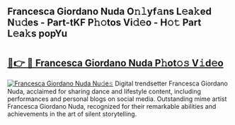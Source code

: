 ## Francesca Giordano Nuda O𝚗𝚕yf𝚊ns L𝚎a𝚔ed N𝚞𝚍es - Part-tKF P𝚑𝚘tos Vi𝚍𝚎o - H𝚘𝚝 Part L𝚎a𝚔s popYu

# <h2><a href="http://kfba3pw.oniu.top/?m=Francesca+Giordano+Nuda">🔗👉 🔴 Francesca Giordano Nuda P𝚑ot𝚘𝚜 V𝚒d𝚎o</a></h2>

[![Francesca Giordano Nuda Nu𝚍e𝚜](https://i.imgur.com/0qMVB7G.gif)](http://kfba3pw.oniu.top/?m=Francesca+Giordano+Nuda)
Digital trendsetter Francesca Giordano Nuda, acclaimed for sharing dance and lifestyle content, including performances and personal blogs on social media. Outstanding mime artist Francesca Giordano Nuda, recognized for their remarkable abilities and achievements in the art of silent storytelling.  
